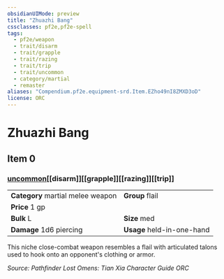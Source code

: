 ```yaml
---
obsidianUIMode: preview
title: "Zhuazhi Bang"
cssclasses: pf2e,pf2e-spell
tags:
  - pf2e/weapon
  - trait/disarm
  - trait/grapple
  - trait/razing
  - trait/trip
  - trait/uncommon
  - category/martial
  - remaster
aliases: "Compendium.pf2e.equipment-srd.Item.EZho49nI8ZMXD3oD"
license: ORC
---
```

# Zhuazhi Bang
## Item 0
### [uncommon](uncommon "Uncommon Rarity Trait")[[disarm]][[grapple]][[razing]][[trip]]

|  |  |
| -- | -- |
| **Category** martial melee weapon | **Group** flail |
| **Price** 1 gp |  |
| **Bulk** L | **Size** med |
| **Damage** 1d6 piercing  | **Usage** held-in-one-hand |



This niche close-combat weapon resembles a flail with articulated talons used to hook onto an opponent's clothing or armor.

*Source: Pathfinder Lost Omens: Tian Xia Character Guide*
*ORC*